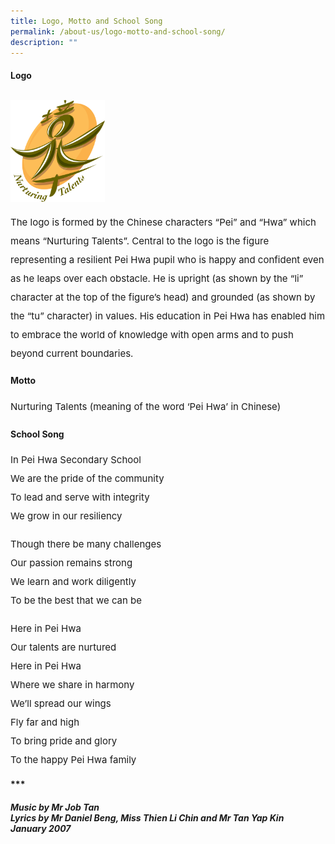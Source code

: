 ```yaml
---
title: Logo, Motto and School Song
permalink: /about-us/logo-motto-and-school-song/
description: ""
---
```

<h4><strong>Logo</strong></h4>
<img style="width:30%; margin-top: 12px; align:left;" src="/images/logo.png" />
<p  style="font-size:15px; line-height:2;margin-top:15px;">The logo is formed by the Chinese characters &ldquo;Pei&rdquo; and &ldquo;Hwa&rdquo; which means &ldquo;Nurturing Talents&rdquo;. Central to the logo is the figure representing a resilient Pei Hwa pupil who is happy and confident even as he leaps over each obstacle. He is upright (as shown by the &ldquo;li&rdquo; character at the top of the figure&rsquo;s head) and grounded (as shown by the &ldquo;tu&rdquo; character) in values. His education in Pei Hwa has enabled him to embrace the world of knowledge with open arms and to push beyond current boundaries.</p>

<h4><strong>Motto</strong></h4>
<p  style="font-size:15px; line-height:2;margin-top:15px;">Nurturing Talents (meaning of the word &lsquo;Pei Hwa&rsquo; in Chinese)</p>

<h4><strong>School Song</strong></h4>
<p  style="font-size:15px; line-height:2;margin-top:15px;">In Pei Hwa Secondary School<br>We are the pride of the community<br>To lead and serve with integrity<br>We grow in our resiliency</p>

<p style="font-size:15px; line-height:2;">Though there be many challenges<br>Our passion remains strong<br>We learn and work diligently<br>To be the best that we can be</p>

<p style="font-size:15px; line-height:2;">Here in Pei Hwa<br>Our talents are nurtured<br>Here in Pei Hwa<br>Where we share in harmony<br>We&rsquo;ll spread our wings<br>Fly far and high<br>To bring pride and glory<br>To the happy Pei Hwa family</p>
<p><strong>***</strong></p>

<h6><strong>Music by Mr Job Tan</strong>
<br>
<strong>Lyrics by Mr Daniel Beng, Miss Thien Li Chin and Mr Tan Yap Kin</strong>
	<br>
<strong>January 2007</strong></h6>